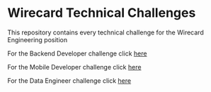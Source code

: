 # Wirecard Technical Challenges

This repository contains every technical challenge for the Wirecard Engineering position

For the Backend Developer challenge click [here](https://github.com/wirecardBrasil/challenge/tree/master/backend)

For the Mobile Developer challenge click [here](https://github.com/wirecardBrasil/challenge/tree/master/mobile)

For the Data Engineer challenge click [here](https://github.com/wirecardBrasil/challenge/tree/master/data)

